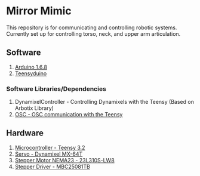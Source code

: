 # Mirror Mimic

This repository is for communicating and controlling robotic systems.
Currently set up for controlling torso, neck, and upper arm articulation.

## Software
1. [Arduino 1.6.8](https://www.arduino.cc)
2. [Teensyduino](https://www.pjrc.com/teensy/teensyduino.html)

### Software Libraries/Dependencies
1. DynamixelController - Controlling Dynamixels with the Teensy (Based on Arbotix Library)
2. [OSC - OSC communication with the Teensy](https://github.com/CNMAT/OSC)

## Hardware
1. [Microcontroller - Teensy 3.2](https://www.pjrc.com/store/teensy32.html)
2. [Servo - Dynamixel MX-64T](http://www.trossenrobotics.com/p/mx-64t-dynamixel-robot-actuator.aspx)
3. [Stepper Motor NEMA23 - 23L310S-LW8](http://www.anaheimautomation.com/products/stepper/stepper-motor-item.php?sID=20&pt=i&tID=75&cID=19)
4. [Stepper Driver - MBC25081TB](http://www.anaheimautomation.com/products/stepper/stepper-driver-item.php?sID=56&serID=4&pt=i&tID=87&cID=20)
